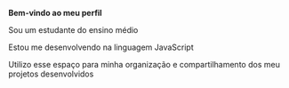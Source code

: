 **Bem-vindo ao meu perfil**

Sou um estudante do ensino médio

Estou me desenvolvendo na linguagem JavaScript

Utilizo esse espaço para minha organização e compartilhamento dos meu projetos desenvolvidos
